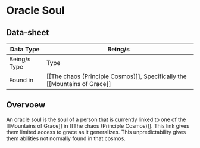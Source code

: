 # Oracle Soul

## Data-sheet

| Data Type | Being/s |
| --- | --- |
| Being/s Type | Type |
| Found in | [[The chaos (Principle Cosmos)]], Specifically the [[Mountains of Grace]] |

## Overvoew

An oracle soul is the soul of a person that is currently linked to one of the [[Mountains of Grace]] in [[The chaos (Principle Cosmos)]]. This link gives them limited access to grace as it generalizes. This unpredictability gives them abilities not normally found in that cosmos.
